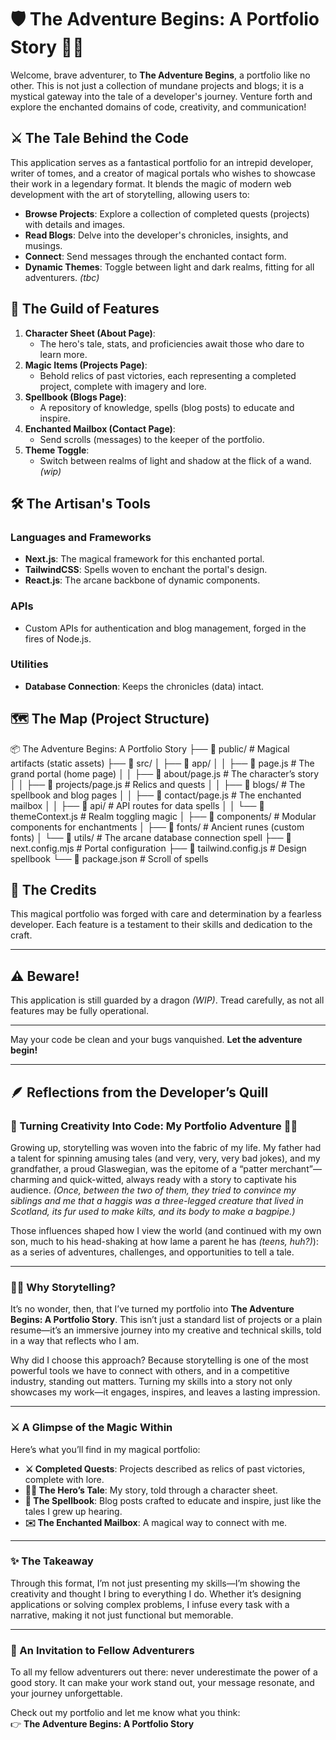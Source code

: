 # 🛡️ The Adventure Begins: A Portfolio Story 🧙‍♂️

Welcome, brave adventurer, to **The Adventure Begins**, a portfolio like no other. This is not just a collection of mundane projects and blogs; it is a mystical gateway into the tale of a developer's journey. Venture forth and explore the enchanted domains of code, creativity, and communication!

## ⚔️ The Tale Behind the Code

This application serves as a fantastical portfolio for an intrepid developer, writer of tomes, and a creator of magical portals who wishes to showcase their work in a legendary format. It blends the magic of modern web development with the art of storytelling, allowing users to:

- **Browse Projects**: Explore a collection of completed quests (projects) with details and images.
- **Read Blogs**: Delve into the developer's chronicles, insights, and musings.
- **Connect**: Send messages through the enchanted contact form.
- **Dynamic Themes**: Toggle between light and dark realms, fitting for all adventurers. *(tbc)*

## 🧩 The Guild of Features

1. **Character Sheet (About Page)**:
   - The hero's tale, stats, and proficiencies await those who dare to learn more.
2. **Magic Items (Projects Page)**:
   - Behold relics of past victories, each representing a completed project, complete with imagery and lore.
3. **Spellbook (Blogs Page)**:
   - A repository of knowledge, spells (blog posts) to educate and inspire.
4. **Enchanted Mailbox (Contact Page)**:
   - Send scrolls (messages) to the keeper of the portfolio.
5. **Theme Toggle**:
   - Switch between realms of light and shadow at the flick of a wand. *(wip)*

## 🛠️ The Artisan's Tools

### Languages and Frameworks

- **Next.js**: The magical framework for this enchanted portal.
- **TailwindCSS**: Spells woven to enchant the portal's design.
- **React.js**: The arcane backbone of dynamic components.

### APIs

- Custom APIs for authentication and blog management, forged in the fires of Node.js.

### Utilities

- **Database Connection**: Keeps the chronicles (data) intact.

## 🗺️ The Map (Project Structure)

📦 The Adventure Begins: A Portfolio Story
├── 📁 public/                  # Magical artifacts (static assets)
├── 📁 src/
│   ├── 📁 app/
│   │   ├── 📄 page.js          # The grand portal (home page)
│   │   ├── 📄 about/page.js    # The character’s story
│   │   ├── 📄 projects/page.js # Relics and quests
│   │   ├── 📄 blogs/           # The spellbook and blog pages
│   │   ├── 📄 contact/page.js  # The enchanted mailbox
│   │   ├── 📄 api/             # API routes for data spells
│   │   └── 📄 themeContext.js  # Realm toggling magic
│   ├── 📁 components/          # Modular components for enchantments
│   ├── 📁 fonts/               # Ancient runes (custom fonts)
│   └── 📁 utils/               # The arcane database connection spell
├── 📄 next.config.mjs          # Portal configuration
├── 📄 tailwind.config.js       # Design spellbook
└── 📄 package.json             # Scroll of spells

## 📜 The Credits

This magical portfolio was forged with care and determination by a fearless developer. Each feature is a testament to their skills and dedication to the craft.

---

## ⚠️ Beware!

This application is still guarded by a dragon *(WIP)*. Tread carefully, as not all features may be fully operational.

---

May your code be clean and your bugs vanquished. **Let the adventure begin!**

---

## 🪶 Reflections from the Developer’s Quill

### 🎩 Turning Creativity Into Code: My Portfolio Adventure 🧙‍♂️

Growing up, storytelling was woven into the fabric of my life. My father had a talent for spinning amusing tales (and very, very, very bad jokes), and my grandfather, a proud Glaswegian, was the epitome of a “patter merchant”—charming and quick-witted, always ready with a story to captivate his audience. *(Once, between the two of them, they tried to convince my siblings and me that a haggis was a three-legged creature that lived in Scotland, its fur used to make kilts, and its body to make a bagpipe.)*

Those influences shaped how I view the world (and continued with my own son, much to his head-shaking at how lame a parent he has *(teens, huh?)*): as a series of adventures, challenges, and opportunities to tell a tale.

---

### 🧙‍♂️ Why Storytelling?

It’s no wonder, then, that I’ve turned my portfolio into **The Adventure Begins: A Portfolio Story**. This isn’t just a standard list of projects or a plain resume—it’s an immersive journey into my creative and technical skills, told in a way that reflects who I am.

Why did I choose this approach? Because storytelling is one of the most powerful tools we have to connect with others, and in a competitive industry, standing out matters. Turning my skills into a story not only showcases my work—it engages, inspires, and leaves a lasting impression.

---

### ⚔️ A Glimpse of the Magic Within

Here’s what you’ll find in my magical portfolio:

- **⚔️ Completed Quests**: Projects described as relics of past victories, complete with lore.
- **🧙‍♂️ The Hero’s Tale**: My story, told through a character sheet.
- **📜 The Spellbook**: Blog posts crafted to educate and inspire, just like the tales I grew up hearing.
- **✉️ The Enchanted Mailbox**: A magical way to connect with me.

---

### ✨ The Takeaway

Through this format, I’m not just presenting my skills—I’m showing the creativity and thought I bring to everything I do. Whether it’s designing applications or solving complex problems, I infuse every task with a narrative, making it not just functional but memorable.

---

### 📜 An Invitation to Fellow Adventurers

To all my fellow adventurers out there: never underestimate the power of a good story. It can make your work stand out, your message resonate, and your journey unforgettable.

Check out my portfolio and let me know what you think:  
👉 **The Adventure Begins: A Portfolio Story**